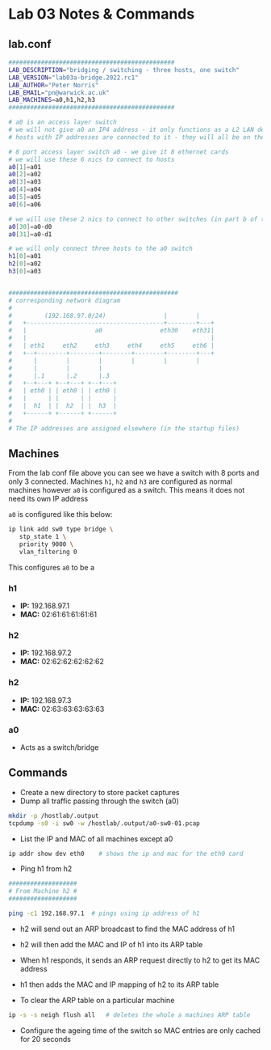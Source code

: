 # Lab 03 Notes & Commands

## lab.conf
``` sh
##############################################
LAB_DESCRIPTION="bridging / switching - three hosts, one switch"
LAB_VERSION="lab03a-bridge.2022.rc1"
LAB_AUTHOR="Peter Norris"
LAB_EMAIL="pn@warwick.ac.uk"
LAB_MACHINES=a0,h1,h2,h3
##############################################

# a0 is an access layer switch 
# we will not give a0 an IP4 address - it only functions as a L2 LAN device.
# hosts with IP addresses are connected to it - they will all be on the same LAN

# 8 port access layer switch a0 - we give it 8 ethernet cards
# we will use these 6 nics to connect to hosts
a0[1]=a01
a0[2]=a02
a0[3]=a03
a0[4]=a04
a0[5]=a05
a0[6]=a06

# we will use these 2 nics to connect to other switches (in part b of the lab)
a0[30]=a0-d0
a0[31]=a0-d1

# we will only connect three hosts to the a0 switch
h1[0]=a01
h2[0]=a02
h3[0]=a03


###############################################
# corresponding network diagram
#
#         (192.168.97.0/24)                |        |   
#   +--------------------------------------+--------+---+       
#   |                   a0                eth30    eth31|        
#   |                                                   |        
#   | eth1     eth2     eth3     eth4     eth5     eth6 |        
#   +--+--------+--------+--------+--------+--------+---+       
#      |        |        |        |        |        |   
#      |        |        |                   
#      |.1      |.2      |.3                 
#   +--+---+ +--+---+ +--+---+               
#   | eth0 | | eth0 | | eth0 |                
#   |      | |      | |      |                
#   |  h1  | |  h2  | |  h3  |                
#   +------+ +------+ +------+               
#
# The IP addresses are assigned elsewhere (in the startup files)
```


## Machines 
From the lab conf file above you can see we have a switch with 8 ports and only 3 connected. Machines `h1`, `h2` and `h3` are configured as normal machines however `a0` is configured as a switch. This means it does not need its own IP address 

`a0` is configured like this below:
``` sh
ip link add sw0 type bridge \
   stp_state 1 \
   priority 9000 \
   vlan_filtering 0
```
This configures `a0` to be a 

### h1
- **IP:** 192.168.97.1
- **MAC:** 02:61:61:61:61:61

### h2
- **IP:** 192.168.97.2
- **MAC:** 02:62:62:62:62:62

### h2
- **IP:** 192.168.97.3
- **MAC:** 02:63:63:63:63:63

### a0
- Acts as a switch/bridge

## Commands
- Create a new directory to store packet captures
- Dump all traffic passing through the switch (a0)
``` sh
mkdir -p /hostlab/.output  
tcpdump -s0 -i sw0 -w /hostlab/.output/a0-sw0-01.pcap
```

- List the IP and MAC of all machines except a0
``` sh
ip addr show dev eth0    # shows the ip and mac for the eth0 card
```

- Ping h1 from h2
``` sh
###################
# From Machine h2 #
###################

ping -c1 192.168.97.1  # pings using ip address of h1 
```

- h2 will send out an ARP broadcast to find the MAC address of h1
- h2 will then add the MAC and IP of h1 into its ARP table
- When h1 responds, it sends an ARP request directly to h2 to get its MAC address
- h1 then adds the MAC and IP mapping of h2 to its ARP table

- To clear the ARP table on a particular machine
``` sh
ip -s -s neigh flush all   # deletes the whole a machines ARP table
```


- Configure the ageing time of the switch so MAC entries are only cached for 20 seconds
```
```


